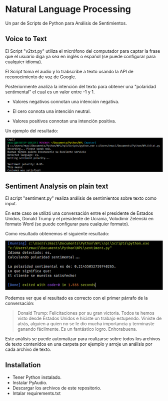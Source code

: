 # Natural Language Processing

Un par de Scripts de Python para Análisis de Sentimientos.

## Voice to Text

El Script "v2txt.py" utiliza el micrófono del computador para captar la frase que el usuario diga ya sea en inglés o español (se puede configurar para cualquier idioma).

El Script toma el audio y lo trabscribe a texto usando la API de reconocimiento de voz de Google.

Posteriormente analiza la intención del texto para obtener una "polaridad sentimental" el cual es un valor entre -1 y 1.

- Valores negativos connotan una intención negativa.

- El cero connota una intención neutral.

- Valores positivos connotan una intención positiva.

Un ejemplo del resultado:

!["Voice to text output preview"](./previews/v2txt-preview.png)

## Sentiment Analysis on plain text

El script "sentiment.py" realiza análisis de sentimientos sobre texto como input.

En este caso se utilizó una conversación entre el presidente de Estados Unidos, Donald Trump y el presidente de Ucrania, Volodímir Zelenski en formato Word (se puede configurar para cualquier formato).

Como resultado obtenemos el siguiente resultado:

!["Sentiment Output Preview"](./previews/sentiment-preview.png)

Podemos ver que el resultado es correcto con el primer párrafo de la conversación:

> Donald Trump: Felicitaciones por su gran victoria. Todos te hemos visto desde Estados Unidos e hiciste un trabajo estupendo. Viniste de atrás, alguien a quien no se le dio mucha importancia y terminaste ganando fácilmente. Es un fantástico logro. Enhorabuena.

Este análisis se puede automatizar para realizarse sobre todos los archivos de texto contenidos en una carpeta por ejemplo y arroje un análisis por cada archivo de texto.

## Installation

- Tener Python instalado.
- Instalar PyAudio.
- Descargar los archivos de este repositorio.
- Intalar requirements.txt
